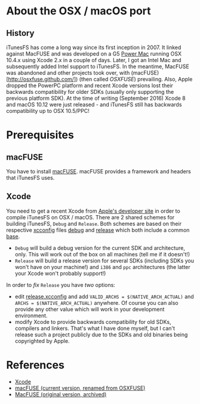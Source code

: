 About the OSX / macOS port
==========================

History
-------

iTunesFS has come a long way since its first inception in 2007.
It linked against MacFUSE and was developed on a G5
[Power Mac](https://en.wikipedia.org/wiki/Power_Macintosh) running OSX 10.4.x
using Xcode 2.x in a couple of days.
Later, I got an Intel Mac and subsequently added Intel support to iTunesFS.
In the meantime, MacFUSE was abandoned and other projects took over, with
(macFUSE)[http://osxfuse.github.com/]) (then called *OSXFUSE*) prevailing.
Also, Apple dropped the PowerPC platform and recent Xcode versions lost their
backwards compatibility for older SDKs (usually only supporting the previous
platform SDK). At the time of writing (September 2016) Xcode 8 and macOS 10.12
were just released - and iTunesFS still has backwards compatibility up to
OSX 10.5/PPC!


Prerequisites
=============

macFUSE
-------

You have to install
[macFUSE](http://osxfuse.github.com/). macFUSE provides a framework and headers that iTunesFS uses.

Xcode
-----

You need to get a recent Xcode from [Apple's developer site](https://developer.apple.com/xcode/)
in order to compile iTunesFS on OSX / macOS.
There are 2 shared schemes for building iTunesFS, `Debug` and `Release`. Both schemes are
based on their respective [xcconfig](https://pewpewthespells.com/blog/xcconfig_guide.html)
files [debug](xcconfig/base.xcconfig) and [release](xcconfig/release.xcconfig) which both
include a common [base](xcconfig/base.xcconfig).

- `Debug` will build a debug version for the current SDK and architecture, only. This will work out of the box on all machines (tell me if it doesn't!)
- `Release` will build a release version for several SDKs (including SDKs you won't have on your machine!) and `i386` and `ppc` architectures (the latter your Xcode won't probably support!)

In order to *fix* `Release` you have _two_ options:

- edit [release.xcconfig](xcconfig/release.xcconfig) and add `VALID_ARCHS = $(NATIVE_ARCH_ACTUAL)` and `ARCHS = $(NATIVE_ARCH_ACTUAL)` anywhere. Of course you can also provide any other value which will work in your development environment.
- modify Xcode to provide backwards compatibility for old SDKs, compilers and linkers. That's what I have done myself, but I can't release such a project publicly due to the SDKs and old binaries being copyrighted by Apple.


References
==========

- [Xcode](https://developer.apple.com/xcode/)
- [macFUSE (current version, renamed from OSXFUSE)](http://osxfuse.github.com/)
- [MacFUSE (original version, archived)](https://code.google.com/archive/p/macfuse/)
